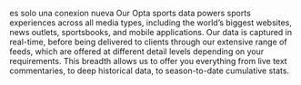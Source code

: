 es solo una conexion nueva
Our Opta sports data powers sports experiences across all media types, including the world’s biggest websites, news outlets, 
sportsbooks, and mobile applications. Our data is captured in real-time, before being delivered to clients through our extensive range of feeds, which are offered at different detail levels depending on your requirements. This breadth allows us to offer you everything from live text commentaries, to deep historical data, to season-to-date cumulative stats. 